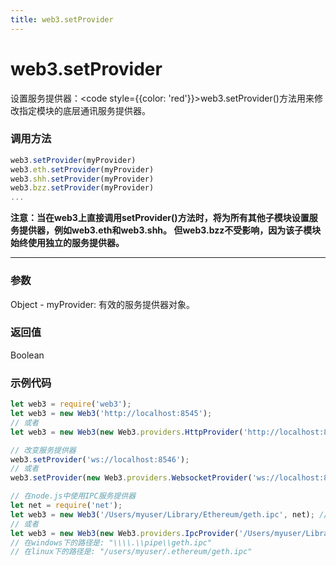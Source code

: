 ```yaml
---
title: web3.setProvider
---
```


# web3.setProvider

设置服务提供器：<code style={{color: 'red'}}>web3.setProvider()</code>方法用来修改指定模块的底层通讯服务提供器。


### 调用方法

```js
web3.setProvider(myProvider)
web3.eth.setProvider(myProvider)
web3.shh.setProvider(myProvider)
web3.bzz.setProvider(myProvider)
...
```

**注意：当在web3上直接调用setProvider()方法时，将为所有其他子模块设置服务提供器，例如web3.eth和web3.shh。 但web3.bzz不受影响，因为该子模块始终使用独立的服务提供器。**

---
### 参数
Object - myProvider: 有效的服务提供器对象。

### 返回值
Boolean

### 示例代码
```js
let web3 = require('web3');
let web3 = new Web3('http://localhost:8545');
// 或者
let web3 = new Web3(new Web3.providers.HttpProvider('http://localhost:8545'));

// 改变服务提供器
web3.setProvider('ws://localhost:8546');
// 或者
web3.setProvider(new Web3.providers.WebsocketProvider('ws://localhost:8546'));

// 在node.js中使用IPC服务提供器
let net = require('net');
let web3 = new Web3('/Users/myuser/Library/Ethereum/geth.ipc', net); // mac os 路径
// 或者
let web3 = new Web3(new Web3.providers.IpcProvider('/Users/myuser/Library/Ethereum/geth.ipc', net)); // mac os path
// 在windows下的路径是: "\\\\.\\pipe\\geth.ipc"
// 在linux下的路径是: "/users/myuser/.ethereum/geth.ipc"
```